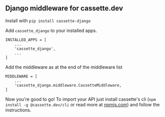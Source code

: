 ## Django middleware for cassette.dev

Install with `pip install cassette-django`

Add `cassette_django` to your installed apps.

```
INSTALLED_APPS = [
    ...
    'cassette_django',
    ...
]
```

Add the middleware as at the end of the middleware list

```
MIDDLEWARE = [
    ...
    'cassette_django.middleware.CassetteMiddleware,
]
```

Now you're good to go! To import your API just install cassette's cli (`npm install -g @cassette.dev/cli` or read more at [npmjs.com](https://www.npmjs.com/package/@cassette.dev/cli))
and follow the instructions.